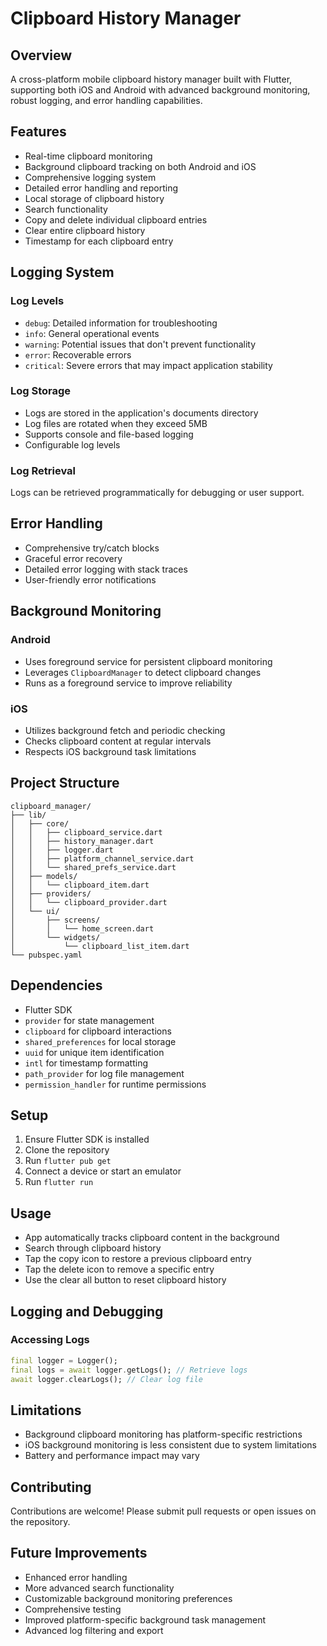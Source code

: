 # Clipboard History Manager

## Overview
A cross-platform mobile clipboard history manager built with Flutter, supporting both iOS and Android with advanced background monitoring, robust logging, and error handling capabilities.

## Features
- Real-time clipboard monitoring
- Background clipboard tracking on both Android and iOS
- Comprehensive logging system
- Detailed error handling and reporting
- Local storage of clipboard history
- Search functionality
- Copy and delete individual clipboard entries
- Clear entire clipboard history
- Timestamp for each clipboard entry

## Logging System
### Log Levels
- `debug`: Detailed information for troubleshooting
- `info`: General operational events
- `warning`: Potential issues that don't prevent functionality
- `error`: Recoverable errors
- `critical`: Severe errors that may impact application stability

### Log Storage
- Logs are stored in the application's documents directory
- Log files are rotated when they exceed 5MB
- Supports console and file-based logging
- Configurable log levels

### Log Retrieval
Logs can be retrieved programmatically for debugging or user support.

## Error Handling
- Comprehensive try/catch blocks
- Graceful error recovery
- Detailed error logging with stack traces
- User-friendly error notifications

## Background Monitoring
### Android
- Uses foreground service for persistent clipboard monitoring
- Leverages `ClipboardManager` to detect clipboard changes
- Runs as a foreground service to improve reliability

### iOS
- Utilizes background fetch and periodic checking
- Checks clipboard content at regular intervals
- Respects iOS background task limitations

## Project Structure
```
clipboard_manager/
├── lib/
│   ├── core/
│   │   ├── clipboard_service.dart
│   │   ├── history_manager.dart
│   │   ├── logger.dart
│   │   ├── platform_channel_service.dart
│   │   └── shared_prefs_service.dart
│   ├── models/
│   │   └── clipboard_item.dart
│   ├── providers/
│   │   └── clipboard_provider.dart
│   └── ui/
│       ├── screens/
│       │   └── home_screen.dart
│       └── widgets/
│           └── clipboard_list_item.dart
└── pubspec.yaml
```

## Dependencies
- Flutter SDK
- `provider` for state management
- `clipboard` for clipboard interactions
- `shared_preferences` for local storage
- `uuid` for unique item identification
- `intl` for timestamp formatting
- `path_provider` for log file management
- `permission_handler` for runtime permissions

## Setup
1. Ensure Flutter SDK is installed
2. Clone the repository
3. Run `flutter pub get`
4. Connect a device or start an emulator
5. Run `flutter run`

## Usage
- App automatically tracks clipboard content in the background
- Search through clipboard history
- Tap the copy icon to restore a previous clipboard entry
- Tap the delete icon to remove a specific entry
- Use the clear all button to reset clipboard history

## Logging and Debugging
### Accessing Logs
```dart
final logger = Logger();
final logs = await logger.getLogs(); // Retrieve logs
await logger.clearLogs(); // Clear log file
```

## Limitations
- Background clipboard monitoring has platform-specific restrictions
- iOS background monitoring is less consistent due to system limitations
- Battery and performance impact may vary

## Contributing
Contributions are welcome! Please submit pull requests or open issues on the repository.

## Future Improvements
- Enhanced error handling
- More advanced search functionality
- Customizable background monitoring preferences
- Comprehensive testing
- Improved platform-specific background task management
- Advanced log filtering and export
